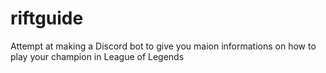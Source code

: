 # riftguide
Attempt at making a Discord bot to give you maion informations on how to play your champion in League of Legends 
